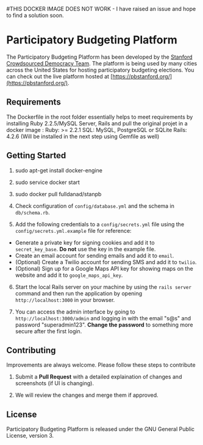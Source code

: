 #THIS DOCKER IMAGE DOES NOT WORK - I have raised an issue and hope to find a solution soon. 

# **Participatory Budgeting Platform** #
The Participatory Budgeting Platform has been developed by the [Stanford Crowdsourced Democracy Team](http://voxpopuli.stanford.edu/). The platform is being used by many cities across the United States for hosting participatory budgeting elections. You can check out the live platform hosted at [https://pbstanford.org/](https://pbstanford.org/).



## **Requirements** ##
The Dockerfile in the root folder essentially helps to meet requirements by installing Ruby 2.2.5/MySQL Server, Rails and pull the original projet in a docker image :
Ruby: >= 2.2.1
SQL: MySQL, PostgreSQL or SQLite
Rails: 4.2.6 (Will be installed in the next step using Gemfile as well)

## **Getting Started** ##
1. sudo apt-get install docker-engine

2. sudo service docker start

3. sudo docker pull fulldanad/stanpb

4. Check configuration of ``config/database.yml`` and  the schema in ``db/schema.rb``.

5. Add the following credentials to a ``config/secrets.yml`` file using the ``config/secrets.yml.example`` file for reference:
  * Generate a private key for signing cookies and add it to ``secret_key_base``. **Do not** use the key in the example file.
  * Create an email account for sending emails and add it to `email`.
  * (Optional) Create a Twilio account for sending SMS and add it to ``twilio``.
  * (Optional) Sign up for a Google Maps API key for showing maps on the website and add it to `google_maps_api_key`.

6. Start the local Rails server on your machine by using the ``rails server`` command and then run the application by opening ``http://localhost:3000`` in your browser.

7. You can access the admin interface by going to ``http://localhost:3000/admin`` and logging in with the email "s@s" and password "superadmin123". **Change the password** to something more secure after the first login.

## **Contributing** ##
Improvements are always welcome. Please follow these steps to contribute

1. Submit a **Pull Request** with a detailed explaination of changes and screenshots (if UI is changing).

2. We will review the changes and merge them if approved.

## **License** ##
Participatory Budgeting Platform is released under the GNU General Public License, version 3.
